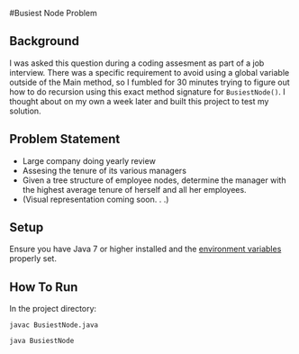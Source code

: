 #Busiest Node Problem

Background
-----------
I was asked this question during a coding assesment as part of a job interview. There was a specific requirement to avoid using a global variable outside of the Main method, so I fumbled for 30 minutes trying to figure out how to do recursion using this exact method signature for `BusiestNode()`. I thought about on my own a week later and built this project to test my solution.

Problem Statement
-----------------
 * Large company doing yearly review
 * Assesing the tenure of its various managers
 * Given a tree structure of employee nodes, determine the manager with the highest average tenure of herself and all her employees.
 * (Visual representation coming soon. . .)

Setup
-----
Ensure you have Java 7 or higher installed and the [environment variables](https://docs.oracle.com/javase/tutorial/essential/environment/paths.html) properly set.

How To Run
----------
In the project directory:

`javac BusiestNode.java`

`java BusiestNode`